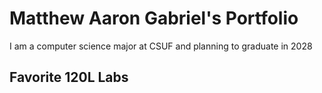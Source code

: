 
# Matthew Aaron Gabriel's Portfolio

I am a computer science major at CSUF and planning to graduate in 2028

## Favorite 120L Labs